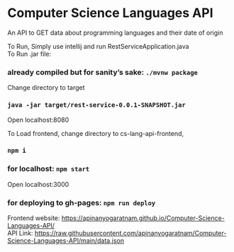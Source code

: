 # Computer Science Languages API

An API to GET data about programming languages and their date of origin

To Run, Simply use intellij and run RestServiceApplication.java <br />
To Run .jar file: 
### already compiled but for sanity’s sake: `./mvnw package`
Change directory to target
### `java -jar target/rest-service-0.0.1-SNAPSHOT.jar`
Open localhost:8080

To Load frontend, change directory to cs-lang-api-frontend,
### `npm i`
### for localhost: `npm start`
Open localhost:3000
### for deploying to gh-pages: `npm run deploy`

Frontend website: https://apinanyogaratnam.github.io/Computer-Science-Languages-API/ <br />
API Link: https://raw.githubusercontent.com/apinanyogaratnam/Computer-Science-Languages-API/main/data.json